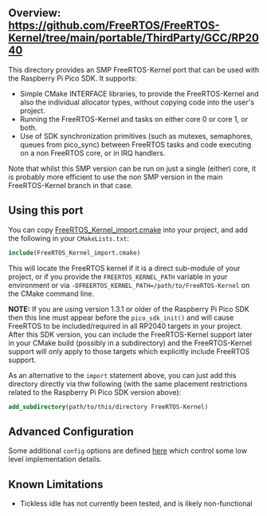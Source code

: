 ## Overview: https://github.com/FreeRTOS/FreeRTOS-Kernel/tree/main/portable/ThirdParty/GCC/RP2040

This directory provides an SMP FreeRTOS-Kernel port that can be used with the Raspberry Pi Pico SDK. It supports:

 * Simple CMake INTERFACE libraries, to provide the FreeRTOS-Kernel and also the individual allocator types, without copying code into the user's project.
 * Running the FreeRTOS-Kernel and tasks on either core 0 or core 1, or both.
 * Use of SDK synchronization primitives (such as mutexes, semaphores, queues from pico_sync) between FreeRTOS tasks and code executing on a non FreeRTOS core, or in IRQ handlers.

Note that whilst this SMP version can be run on just a single (either) core, it is probably
more efficient to use the non SMP version in the main FreeRTOS-Kernel branch in that case.

## Using this port

You can copy [FreeRTOS_Kernel_import.cmake](FreeRTOS_Kernel_import.cmake) into your project, and
add the following in your `CMakeLists.txt`:

```cmake
include(FreeRTOS_Kernel_import.cmake)
```

This will locate the FreeRTOS kernel if it is a direct sub-module of your project, or if you provide the
`FREERTOS_KERNEL_PATH` variable in your environment or via `-DFREERTOS_KERNEL_PATH=/path/to/FreeRTOS-Kernel` on the CMake command line.

**NOTE:** If you are using version 1.3.1 or older of the Raspberry Pi Pico SDK then this line must appear before the
`pico_sdk_init()` and will cause FreeRTOS to be included/required in all RP2040 targets in your project. After this SDK
version, you can include the FreeRTOS-Kernel support later in your CMake build (possibly in a subdirectory) and the
FreeRTOS-Kernel support will only apply to those targets which explicitly include FreeRTOS support.

As an alternative to the `import` statement above, you can just add this directory directly via thw following (with
the same placement restrictions related to the Raspberry Pi Pico SDK version above):

```cmake
add_subdirectory(path/to/this/directory FreeRTOS-Kernel)
```


## Advanced Configuration

Some additional `config` options are defined [here](include/rp2040_config.h) which control some low level implementation details.

## Known Limitations

- Tickless idle has not currently been tested, and is likely non-functional
